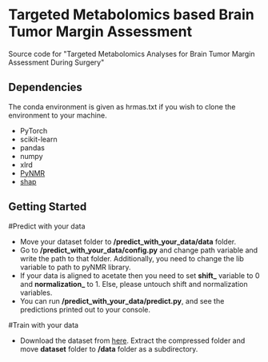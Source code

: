 # Targeted Metabolomics based Brain Tumor Margin Assessment

Source code for "Targeted Metabolomics Analyses for Brain Tumor Margin Assessment During Surgery"

## Dependencies 
The conda environment is given as hrmas.txt if you wish to clone the environment to your machine.
- PyTorch
- scikit-learn
- pandas
- numpy
- xlrd
- [PyNMR](https://github.com/bennomeier/pyNMR)
- [shap](https://github.com/slundberg/shap)

## Getting Started 
#Predict with your data
 - Move your dataset folder to **/predict_with_your_data/data** folder.
 - Go to **/predict_with_your_data/config.py** and change path variable and write the path to that folder. Additionally, you need to change the lib variable to path to pyNMR library.
 - If your data is aligned to acetate then you need to set **shift_** variable to 0 and **normalization_** to 1. Else, please untouch shift and normalization variables.
 - You can run **/predict_with_your_data/predict.py**, and see the predictions printed out to your console.


#Train with your data
 - Download the dataset from [here](https://zenodo.org/). Extract the compressed folder and move **dataset** folder to **/data** folder as a subdirectory.
